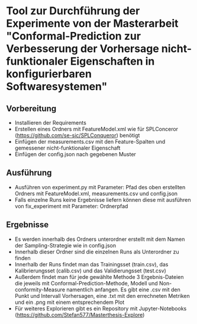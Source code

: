 # Tool zur Durchführung der Experimente von der Masterarbeit "Conformal-Prediction zur Verbesserung der Vorhersage nicht-funktionaler Eigenschaften in konfigurierbaren Softwaresystemen" 

## Vorbereitung
- Installieren der Requirements
- Erstellen eines Ordners mit FeatureModel.xml wie für SPLConceror (https://github.com/se-sic/SPLConqueror) benötigt
- Einfügen der measurements.csv mit den Feature-Spalten und gemessener nicht-funktionaler Eigenschaft
- Einfügen der config.json nach gegebenen Muster

## Ausführung
- Ausführen von experiment.py mit Parameter: Pfad des oben erstellten Ordners mit FeatureModel.xml, measurements.csv und config.json
- Falls einzelne Runs keine Ergebnisse liefern können diese mit ausführen von fix_experiment mit Parameter: Ordnerpfad

## Ergebnisse
- Es werden innerhalb des Ordners unterordner erstellt mit dem Namen der Sampling-Strategie wie in config.json
- Innerhalb dieser Ordner sind die einzelnen Runs als Unterordner zu finden
- Innerhalb der Runs findet man das Trainingsset (train.csv), das Kalibrierungsset (calib.csv) und das Validierungsset (test.csv)
- Außerdem findet man für jede gewählte Methode 3 Ergebnis-Dateien die jeweils mit Conformal-Prediction-Methode, Modell und Non-conformity-Measure namentlich anfangen. Es gibt eine .csv mit den Punkt und Intervall Vorhersagen, eine .txt mit den errechneten Metriken und ein .png mit einem entsprechendem Plot
- Für weiteres Explorieren gibt es ein Repository mit Jupyter-Notebooks (https://github.com/Stefan577/Masterthesis-Explore)